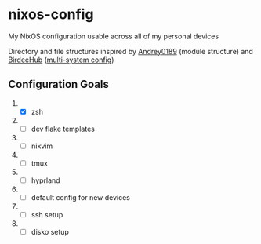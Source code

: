 # nixos-config

My NixOS configuration usable across all of my personal devices

Directory and file structures inspired by [Andrey0189](https://github.com/Andrey0189/nixos-config) (module structure) and [BirdeeHub](https://github.com/BirdeeHub/birdeeSystems) ([multi-system config](https://github.com/BirdeeHub/birdeeSystems/blob/582fe0c1123395c8cc0aa3a1bf6dfa3ce65dcfbb/flake.nix#L91-L115))

## Configuration Goals
1. - [X] zsh
2. - [ ] dev flake templates
3. - [ ] nixvim
4. - [ ] tmux
5. - [ ] hyprland
6. - [ ] default config for new devices
7. - [ ] ssh setup
8. - [ ] disko setup
